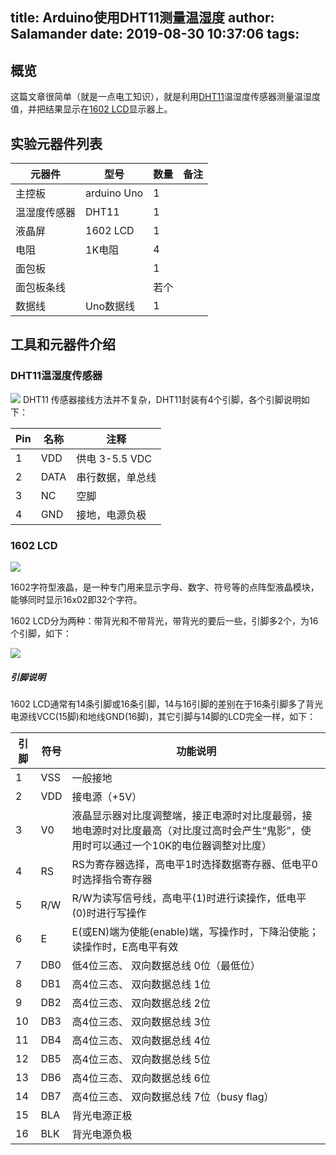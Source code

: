 title: Arduino使用DHT11测量温湿度
author: Salamander
date: 2019-08-30 10:37:06
tags:
---
## 概览
这篇文章很简单（就是一点电工知识），就是利用[DHT11](https://baike.baidu.com/item/DHT11/1206271)温湿度传感器测量温湿度值，并把结果显示在[1602 LCD](https://baike.baidu.com/item/LCD1602/6014393)显示器上。

<!-- more -->

## 实验元器件列表
| 元器件    | 型号          | 数量 | 备注 |
|--------|-------------|----|----|
| 主控板    | arduino Uno   | 1     |    |
| 温湿度传感器 | DHT11      | 1   |     |
| 液晶屏    | 1602 LCD      | 1     |    |
| 电阻     | 1K电阻         | 4   |    |
| 面包板    |               | 1     |    |
| 面包板条线    |               | 若个   |    |
| 数据线    | Uno数据线      | 1   |    |

## 工具和元器件介绍
### DHT11温湿度传感器
![](https://s2.ax1x.com/2019/08/29/mLoDuF.png)
DHT11 传感器接线方法并不复杂，DHT11封装有4个引脚，各个引脚说明如下：

| Pin | 名称   | 注释             |
|-----|------|----------------|
| 1   | VDD  | 供电 3\-5\.5 VDC |
| 2   | DATA | 串行数据，单总线       |
| 3   | NC   | 空脚             |
| 4   | GND  | 接地，电源负极        |

### 1602 LCD
![](https://s2.ax1x.com/2019/08/29/mLTk80.png)

1602字符型液晶，是一种专门用来显示字母、数字、符号等的点阵型液晶模块，能够同时显示16x02即32个字符。

1602 LCD分为两种：带背光和不带背光，带背光的要后一些，引脚多2个，为16个引脚，如下：

![](https://s2.ax1x.com/2019/08/29/mLTcqg.png)

##### 引脚说明
1602 LCD通常有14条引脚或16条引脚，14与16引脚的差别在于16条引脚多了背光电源线VCC(15脚)和地线GND(16脚)，其它引脚与14脚的LCD完全一样，如下：

| 引脚 | 符号  | 功能说明                                                                   |
|----|-----|------------------------------------------------------------------------|
| 1  | VSS | 一般接地                                                                   |
| 2  | VDD | 接电源（\+5V）                                                              |
| 3  | V0  | 液晶显示器对比度调整端，接正电源时对比度最弱，接地电源时对比度最高（对比度过高时会产生“鬼影”，使用时可以通过一个10K的电位器调整对比度） |
| 4  | RS  | RS为寄存器选择，高电平1时选择数据寄存器、低电平0时选择指令寄存器                                     |
| 5  | R/W | R/W为读写信号线，高电平\(1\)时进行读操作，低电平\(0\)时进行写操作                                |
| 6  | E   | E\(或EN\)端为使能\(enable\)端，写操作时，下降沿使能；读操作时，E高电平有效                         |
| 7  | DB0 | 低4位三态、 双向数据总线 0位（最低位）                                                  |
| 8  | DB1 | 高4位三态、 双向数据总线 1位                                                       |
| 9  | DB2 | 高4位三态、 双向数据总线 2位                                                       |
| 10 | DB3 | 高4位三态、 双向数据总线 3位                                                       |
| 11 | DB4 | 高4位三态、 双向数据总线 4位                                                       |
| 12 | DB5 | 高4位三态、 双向数据总线 5位                                                       |
| 13 | DB6 | 高4位三态、 双向数据总线 6位                                                       |
| 14 | DB7 | 高4位三态、 双向数据总线 7位（busy flag）                                            |
| 15 | BLA | 背光电源正极                                                                 |
| 16 | BLK | 背光电源负极                                                                 |